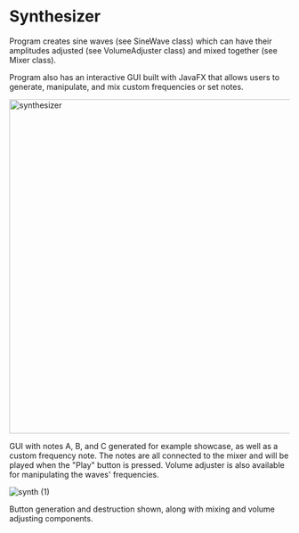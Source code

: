 # Synthesizer
Program creates sine waves (see SineWave class) which can have their amplitudes adjusted (see VolumeAdjuster class) and mixed together (see Mixer class).

Program also has an interactive GUI built with JavaFX that allows users to generate, manipulate, and mix custom frequencies or set notes. 


<img width="600" alt="synthesizer" src="https://github.com/SarahBateman22/Synthesizer/assets/142822160/313d2f29-7cde-49b7-8a0b-bc27b4130be6">

GUI with notes A, B, and C generated for example showcase, as well as a custom frequency note. The notes are all connected to the mixer and will be played when the "Play" button is pressed. Volume adjuster is also available for manipulating the waves' frequencies.



![synth (1)](https://github.com/SarahBateman22/Synthesizer/assets/142822160/5ee712fc-6d81-4783-a248-8fc88249de6f)

Button generation and destruction shown, along with mixing and volume adjusting components.
